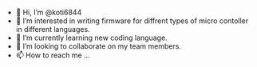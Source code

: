 - 👋 Hi, I’m @koti6844
- 👀 I’m interested in writing firmware for diffrent types of micro contoller in different languages.
- 🌱 I’m currently learning new coding language.
- 💞️ I’m looking to collaborate on my team members.
- 📫 How to reach me ...

<!---
koti6844/koti6844 is a ✨ special ✨ repository because its `README.md` (this file) appears on your GitHub profile.
You can click the Preview link to take a look at your changes.
--->
